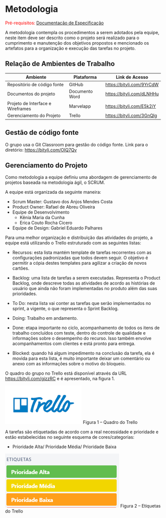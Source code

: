 
# Metodologia

<span style="color:red">Pré-requisitos: <a href="2-Especificação do Projeto.md"> Documentação de Especificação</a></span>

A metodologia contempla os procedimentos a serem adotados pela equipe, neste item deve ser descrito como o projeto será realizado para o cumprimento e manutenção dos objetivos propostos e mencionado os artefatos para a organização e execução das tarefas no projeto.

## Relação de Ambientes de Trabalho

|              Ambiente              |   Plataforma   |      Link de Acesso       |
|------------------------------------|----------------|---------------------------|
| Repositório de código fonte        | GitHub         | https://bityli.com/9YrCdW |
| Documentos do projeto              | Documento Word | https://bityli.com/dLNHHu |
| Projeto de Interface e  Wireframes | Marvelapp      | https://bityli.com/E5k2iY |
| Gerenciamento do Projeto           | Trello         | https://bityli.com/3GnQIg |

## Gestão de código fonte

O grupo usa o Git Classroom para gestão do código fonte. Link para o diretório: https://bityli.com/OIQ7Qv

## Gerenciamento do Projeto

Como metodologia a equipe definiu uma abordagem de gerenciamento de projetos baseada na metodologia ágil, o SCRUM. 

A equipe está organizada da seguinte maneira:

* Scrum Master: Gustavo dos Anjos Mendes Costa
* Product Owner: Rafael de Abreu Oliveira
* Equipe de Desenvolvimento
    * Kênia Maria da Cunha 
    * Erica Couto Rocha Cicero
* Equipe de Design: Gabriel Eduardo Palhares

Para uma melhor organização e distribuição das atividades do projeto, a equipe está utilizando o Trello estruturado com as seguintes listas:

* Recursos: esta lista mantém template de tarefas recorrentes com as configurações padronizadas que todos devem seguir. O objetivo é permitir a cópia destes templates para agilizar a criação de novos cartões. 

* Backlog: uma lista de tarefas a serem executadas. Representa o Product Backlog, onde descreve todas as atividades de acordo as histórias de usuário que ainda não foram implementadas no produto além das suas prioridades. 

* To Do: nesta lista vai conter as tarefas que serão implementados no sprint, a vigente, o que representa o Sprint Backlog.  

* Doing: Trabalho em andamento. 

* Done: etapa importante no ciclo, acompanhamento de todos os itens de trabalho concluídos com teste, dentro do controle de qualidade e informações sobre o desempenho do recurso. Isso também envolve acompanhamentos com clientes e está pronto para entrega. 

* Blocked: quando há algum impedimento na conclusão da tarefa, ela é movida para esta lista, é muito importante deixar um comentário ou anexo com as informações sobre o motivo do bloqueio. 

O quadro do grupo no Trello está disponível através da URL https://bityli.com/gjzzRC e é apresentado, na figura 1.

![](img/trello.png)
Figura 1 – Quadro do Trello

A tarefas são etiquetadas de acordo com a real necessidade e prioridade e estão estabelecidas no seguinte esquema de cores/categorias:  

* Prioridade Alta/ Prioridade Média/ Prioridade Baixa

![](img/etiquetas.png)
Figura 2 – Etiquetas do Trello